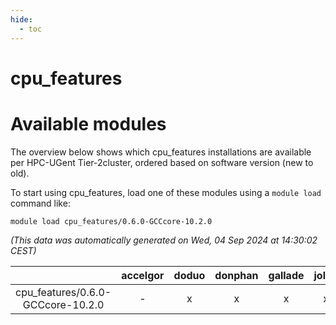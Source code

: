 ```yaml
---
hide:
  - toc
---
```


cpu_features
============

# Available modules


The overview below shows which cpu_features installations are available per HPC-UGent Tier-2cluster, ordered based on software version (new to old).

To start using cpu_features, load one of these modules using a `module load` command like:

```shell
module load cpu_features/0.6.0-GCCcore-10.2.0
```

*(This data was automatically generated on Wed, 04 Sep 2024 at 14:30:02 CEST)*  

| |accelgor|doduo|donphan|gallade|joltik|shinx|skitty|
| :---: | :---: | :---: | :---: | :---: | :---: | :---: | :---: |
|cpu_features/0.6.0-GCCcore-10.2.0|-|x|x|x|x|-|x|
